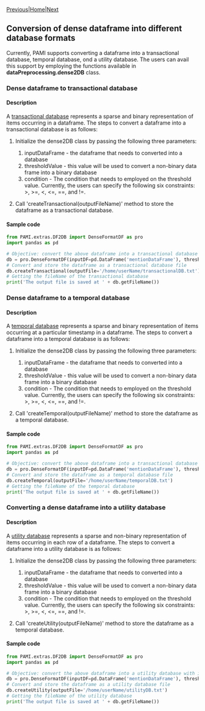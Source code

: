 [Previous](aboutPAMI.html)|[Home](index.html)|[Next](organization.html)


## Conversion of dense dataframe into different database formats
Currently, PAMI supports converting a dataframe into a transactional database, temporal database, ond a utility database.
The users can avail this support by employing the functions available in **dataPreprocessing.dense2DB** class.  

### Dense dataframe to transactional database
#### Description
A [transactional database](transactionalDatabase.html) represents a sparse and binary representation of items occurring in a dataframe. 
The steps to convert a dataframe into a transactional database is as follows:

1. Initialize the dense2DB class by passing the following three parameters: 
   1. inputDataFrame  - the dataframe that needs to converted into a database
   1. thresholdValue  - this value will be used to convert a non-binary data frame into a binary database
   1. condition       - The condition that needs to employed on the threshold value. Currently, the users can specify 
      the following six constraints: >, >=, <, <=, ==, and !=.

1. Call 'createTransactional(outputFileName)' method to store the dataframe as a transactional database.

#### Sample code

 ```Python
from PAMI.extras.DF2DB import DenseFormatDF as pro
import pandas as pd

# Objective: convert the above dataframe into a transactional database with items whose value is greater than or equal 1.
db = pro.DenseFormatDF(inputDF=pd.DataFrame('mentionDataFrame'), thresholdValue=1, condition='>=')
# Convert and store the dataframe as a transactional database file
db.createTransactional(outputFile='/home/userName/transactionalDB.txt')
# Getting the fileName of the transactional database
print('The output file is saved at ' + db.getFileName())

   ```

### Dense dataframe to a temporal database
#### Description
A [temporal database](temporalDatabase.html) represents a sparse and binary representation of items occurring at a particular timestamp
in a dataframe.  The steps to convert a dataframe into a temporal database is as follows:

1. Initialize the dense2DB class by passing the following three parameters: 
   1. inputDataFrame  - the dataframe that needs to converted into a database
   1. thresholdValue  - this value will be used to convert a non-binary data frame into a binary database
   1. condition       - The condition that needs to employed on the threshold value. Currently, the users can specify 
      the following six constraints: >, >=, <, <=, ==, and !=.

1. Call 'createTemporal(outputFileName)' method to store the dataframe as a temporal database.

#### Sample code

 ```Python
from PAMI.extras.DF2DB import DenseFormatDF as pro
import pandas as pd

# Objective: convert the above dataframe into a transactional database with items whose value is greater than or equal 1.
db = pro.DenseFormatDF(inputDF=pd.DataFrame('mentionDataFrame'), thresholdValue=1, condition='>=')
# Convert and store the dataframe as a temporal database file
db.createTemporal(outputFile='/home/userName/temporalDB.txt')
# Getting the fileName of the temporal database
print('The output file is saved at ' + db.getFileName())

``` 
### Converting a dense dataframe into a utility database
#### Description
A [utility database](utilityDatabase.html) represents a sparse and non-binary representation of items occurring in
each row of a dataframe.  The steps to convert a dataframe into a utility database is as follows:

1. Initialize the dense2DB class by passing the following three parameters: 
   1. inputDataFrame  - the dataframe that needs to converted into a database
   1. thresholdValue  - this value will be used to convert a non-binary data frame into a binary database
   1. condition       - The condition that needs to employed on the threshold value. Currently, the users can specify 
      the following six constraints: >, >=, <, <=, ==, and !=.

1. Call 'createUtility(outputFileName)' method to store the dataframe as a temporal database.

#### Sample code

 ```Python
from PAMI.extras.DF2DB import DenseFormatDF as pro
import pandas as pd

# Objective: convert the above dataframe into a utility database with items whose value is greater than or equal 1.
db = pro.DenseFormatDF(inputDF=pd.DataFrame('mentionDataFrame'), thresholdValue=1, condition='>=')
# Convert and store the dataframe as a utility database file
db.createUtility(outputFile='/home/userName/utilityDB.txt')
# Getting the fileName of the utility database
print('The output file is saved at ' + db.getFileName())

  ```
